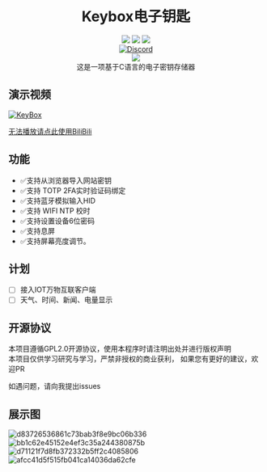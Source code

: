 <div align="center">
    <h1>Keybox电子钥匙</h1>
    <img src="https://img.shields.io/github/license/JasonYANG170/KeyBox?label=License&style=for-the-badge">
    <img src="https://img.shields.io/github/commit-activity/w/JasonYANG170/KeyBox?style=for-the-badge">
<img src="https://img.shields.io/github/languages/count/JasonYANG170/KeyBox?logo=c&style=for-the-badge">
	<br>
    	<a href="https://discord.com/invite/az3ceRmgVe"><img alt="Discord" src="https://img.shields.io/discord/978108215499816980?style=social&logo=discord&label=echosec"></a>
  <br>
 <img src="https://github.com/JasonYANG170/KeyBox/assets/39414350/be60f9aa-8254-4ff5-99e1-27b5d7f49282">
<br>
这是一项基于C语言的电子密钥存储器
<br>

</div>

## 演示视频
[![KeyBox](https://res.cloudinary.com/marcomontalbano/image/upload/v1719168122/video_to_markdown/images/youtube--kEUG0me2HfA-c05b58ac6eb4c4700831b2b3070cd403.jpg)](https://youtu.be/kEUG0me2HfA "KeyBox")

[无法播放请点此使用BiliBili](https://www.bilibili.com/video/BV1NATFeLE5D/)
## 功能
- ✅支持从浏览器导入网站密钥
- ✅支持 TOTP 2FA实时验证码绑定
- ✅支持蓝牙模拟输入HID 
- ✅支持 WIFI NTP  校时
- ✅支持设置设备6位密码
- ✅支持息屏
- ✅支持屏幕亮度调节。
## 计划
- [ ] 接入IOT万物互联客户端
- [ ] 天气、时间、新闻、电量显示

## 开源协议
本项目遵循GPL2.0开源协议，使用本程序时请注明出处并进行版权声明  
本项目仅供学习研究与学习，严禁非授权的商业获利，
如果您有更好的建议，欢迎PR


如遇问题，请向我提出issues
## 展示图
![d83726536861c73bab3f8e9bc06b336](https://github.com/JasonYANG170/KeyBox/assets/39414350/88ef05bc-0f1f-40b4-b222-10befc1da3f3)
![bb1c62e45152e4ef3c35a244380875b](https://github.com/JasonYANG170/KeyBox/assets/39414350/ef9d16bb-cecc-4ed1-9b79-15069e8df3df)
![d71121f7d8fb372332b5ff2c4085806](https://github.com/JasonYANG170/KeyBox/assets/39414350/5fbc0bf8-bc44-4b91-8075-eac935da4c63)
![afcc41d5f515fb041ca14036da62cfe](https://github.com/JasonYANG170/KeyBox/assets/39414350/3665a827-3d27-452f-861a-24bea91334c3)






